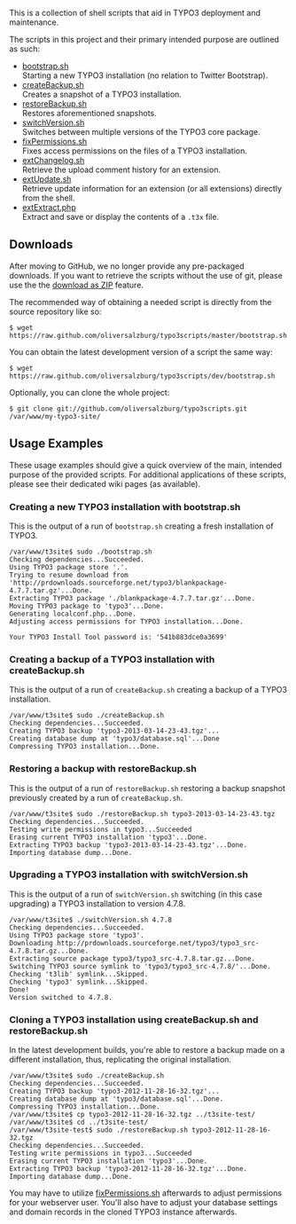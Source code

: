This is a collection of shell scripts that aid in TYPO3 deployment and maintenance.

The scripts in this project and their primary intended purpose are outlined as such:

- [bootstrap.sh](https://github.com/oliversalzburg/typo3scripts/wiki/BootstrapSh)  
  Starting a new TYPO3 installation (no relation to Twitter Bootstrap).
- [createBackup.sh](https://github.com/oliversalzburg/typo3scripts/wiki/CreateBackupSh)  
  Creates a snapshot of a TYPO3 installation.
- [restoreBackup.sh](https://github.com/oliversalzburg/typo3scripts/wiki/RestoreBackupSh)  
  Restores aforementioned snapshots.
- [switchVersion.sh](https://github.com/oliversalzburg/typo3scripts/wiki/SwitchVersionSh)  
  Switches between multiple versions of the TYPO3 core package.
- [fixPermissions.sh](https://github.com/oliversalzburg/typo3scripts/wiki/FixPermissionsSh)  
  Fixes access permissions on the files of a TYPO3 installation.
- [extChangelog.sh](https://github.com/oliversalzburg/typo3scripts/wiki/ExtChangelogSh)  
  Retrieve the upload comment history for an extension.
- [extUpdate.sh](https://github.com/oliversalzburg/typo3scripts/wiki/ExtUpdateSh)  
  Retrieve update information for an extension (or all extensions) directly from the shell.
- [extExtract.php](https://github.com/oliversalzburg/typo3scripts/wiki/ExtExtractPhp)  
  Extract and save or display the contents of a `.t3x` file.



## Downloads

After moving to GitHub, we no longer provide any pre-packaged downloads. If you want to retrieve the scripts without the use of git, please use the the [download as ZIP](archive/master.zip) feature. 

The recommended way of obtaining a needed script is directly from the source repository like so:

    $ wget https://raw.github.com/oliversalzburg/typo3scripts/master/bootstrap.sh

You can obtain the latest development version of a script the same way:

    $ wget https://raw.github.com/oliversalzburg/typo3scripts/dev/bootstrap.sh

Optionally, you can clone the whole project:

    $ git clone git://github.com/oliversalzburg/typo3scripts.git /var/www/my-typo3-site/

## Usage Examples
These usage examples should give a quick overview of the main, intended purpose of the provided scripts. For additional applications of these scripts, please see their dedicated wiki pages (as available).

### Creating a new TYPO3 installation with bootstrap.sh
This is the output of a run of `bootstrap.sh` creating a fresh installation of TYPO3.

    /var/www/t3site$ sudo ./bootstrap.sh
	Checking dependencies...Succeeded.
	Using TYPO3 package store '.'.
	Trying to resume download from 'http://prdownloads.sourceforge.net/typo3/blankpackage-4.7.7.tar.gz'...Done.
	Extracting TYPO3 package './blankpackage-4.7.7.tar.gz'...Done.
	Moving TYPO3 package to 'typo3'...Done.
	Generating localconf.php...Done.
	Adjusting access permissions for TYPO3 installation...Done.
	
	Your TYPO3 Install Tool password is: '541b883dce0a3699'

### Creating a backup of a TYPO3 installation with createBackup.sh
This is the output of a run of `createBackup.sh` creating a backup of a TYPO3 installation.

    /var/www/t3site$ sudo ./createBackup.sh
	Checking dependencies...Succeeded.
	Creating TYPO3 backup 'typo3-2013-03-14-23-43.tgz'...
	Creating database dump at 'typo3/database.sql'...Done
	Compressing TYPO3 installation...Done.

### Restoring a backup with restoreBackup.sh
This is the output of a run of `restoreBackup.sh` restoring a backup snapshot previously created by a run of `createBackup.sh`.

    /var/www/t3site$ sudo ./restoreBackup.sh typo3-2013-03-14-23-43.tgz
	Checking dependencies...Succeeded.
	Testing write permissions in typo3...Succeeded
	Erasing current TYPO3 installation 'typo3'...Done.
	Extracting TYPO3 backup 'typo3-2013-03-14-23-43.tgz'...Done.
	Importing database dump...Done.

### Upgrading a TYPO3 installation with switchVersion.sh
This is the output of a run of `switchVersion.sh` switching (in this case upgrading) a TYPO3 installation to version 4.7.8.

    /var/www/t3site$ ./switchVersion.sh 4.7.8
	Checking dependencies...Succeeded.
	Using TYPO3 package store 'typo3'.
	Downloading http://prdownloads.sourceforge.net/typo3/typo3_src-4.7.8.tar.gz...Done.
	Extracting source package typo3/typo3_src-4.7.8.tar.gz...Done.
	Switching TYPO3 source symlink to 'typo3/typo3_src-4.7.8/'...Done.
	Checking 't3lib' symlink...Skipped.
	Checking 'typo3' symlink...Skipped.
	Done!
	Version switched to 4.7.8.

### Cloning a TYPO3 installation using createBackup.sh and restoreBackup.sh
In the latest development builds, you're able to restore a backup made on a different installation, thus, replicating the original installation.

    /var/www/t3site$ sudo ./createBackup.sh
    Checking dependencies...Succeeded.
    Creating TYPO3 backup 'typo3-2012-11-28-16-32.tgz'...
    Creating database dump at 'typo3/database.sql'...Done.
    Compressing TYPO3 installation...Done.
    /var/www/t3site$ cp typo3-2012-11-28-16-32.tgz ../t3site-test/
    /var/www/t3site$ cd ../t3site-test/
    /var/www/t3site-test$ sudo ./restoreBackup.sh typo3-2012-11-28-16-32.tgz
    Checking dependencies...Succeeded.
    Testing write permissions in typo3...Succeeded
    Erasing current TYPO3 installation 'typo3'...Done.
    Extracting TYPO3 backup 'typo3-2012-11-28-16-32.tgz'...Done.
    Importing database dump...Done.

You may have to utilize [fixPermissions.sh](wiki/FixPermissionsSh) afterwards to adjust permissions for your webserver user. You'll also have to adjust your database settings and domain records in the cloned TYPO3 instance afterwards.
